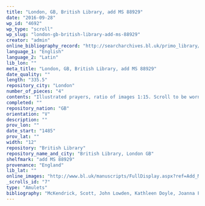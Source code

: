 ```yaml
---
title: "London, GB, British Library, add MS 88929"
date: "2016-09-28"
wp_id: "4692"
wp_type: "scroll"
wp_slug: "london-gb-british-library-add-ms-88929"
creator: "admin"
online_bibliography_record: "http://searcharchives.bl.uk/primo_library/libweb/action/display.do?tabs=detailsTab&ct=display&fn=search&doc=IAMS032-001606303&indx=2&recIds=IAMS032-001606303&recIdxs=1&elementId=1&renderMode=poppedOut&displayMode=full&frbrVersion=&dscnt=1&frbg=&scp.scps=scope%3A%28BL%29&tab=local&dstmp=1404147197769&srt=rank&mode=Basic&dum=true&vl(freeText0)=arma+christi&vid=IAMS_VU2"
language_1: "English"
language_2: "Latin"
lib_lon: ""
meta_title: "London, GB, British Library, add MS 88929"
date_quality: ""
length: "335.5"
repository_city: "London"
number_of_pieces: "4"
contents: "Illustrated prayers, ratio of images 1:15. Scroll to be worn or placed on women in childbirth. Emblem of Henry VIII."
completed: ""
repository_nation: "GB"
orientation: "V"
description: ""
prov_lon: ""
date_start: "1485"
prov_lat: ""
width: "12"
repository: "British Library"
repository_name_and_city: "British Library, London GB"
shelfmark: "add MS 88929"
provenance: "England"
lib_lat: ""
online_images: "http://www.bl.uk/manuscripts/FullDisplay.aspx?ref=Add_MS_88929"
_scrolls_id: "7"
type: "Amulets"
bibliography: "McKendrick, Scott, John Lowden, Kathleen Doyle, Joanna Frońska, and Deirdre Elizabeth Jackson. Royal Manuscripts: The Genius of Illumination. London: British Library, 2011., no. 44, pp. 186-87."
---
```



